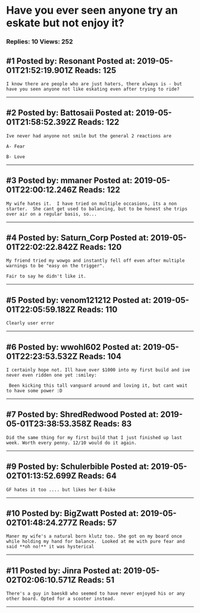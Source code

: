 # Have you ever seen anyone try an eskate but not enjoy it?

### Replies: 10 Views: 252

## \#1 Posted by: Resonant Posted at: 2019-05-01T21:52:19.901Z Reads: 125

```
I know there are people who are just haters, there always is - but have you seen anyone not like eskating even after trying to ride?
```

---
## \#2 Posted by: Battosaii Posted at: 2019-05-01T21:58:52.392Z Reads: 122

```
Ive never had anyone not smile but the general 2 reactions are

A- Fear

B- Love
```

---
## \#3 Posted by: mmaner Posted at: 2019-05-01T22:00:12.246Z Reads: 122

```
My wife hates it.  I have tried on multiple occasions, its a non starter.  She cant get used to balancing, but to be honest she trips over air on a regular basis, so...
```

---
## \#4 Posted by: Saturn_Corp Posted at: 2019-05-01T22:02:22.842Z Reads: 120

```
My friend tried my wowgo and instantly fell off even after multiple warnings to be "easy on the trigger". 

Fair to say he didn't like it.
```

---
## \#5 Posted by: venom121212 Posted at: 2019-05-01T22:05:59.182Z Reads: 110

```
Clearly user error
```

---
## \#6 Posted by: wwohl602 Posted at: 2019-05-01T22:23:53.532Z Reads: 104

```
I certainly hope not. Ill have over $1000 into my first build and ive never even ridden one yet :smiley:

 Been kicking this tall vanguard around and loving it, but cant wait to have some power :D
```

---
## \#7 Posted by: ShredRedwood Posted at: 2019-05-01T23:38:53.358Z Reads: 83

```
Did the same thing for my first build that I just finished up last week. Worth every penny. 12/10 would do it again.
```

---
## \#9 Posted by: Schulerbible Posted at: 2019-05-02T01:13:52.699Z Reads: 64

```
GF hates it too .... but likes her E-bike
```

---
## \#10 Posted by: BigZwatt Posted at: 2019-05-02T01:48:24.277Z Reads: 57

```
Maner my wife's a natural born klutz too. She got on my board once while holding my hand for balance.  Looked at me with pure fear and said **oh no!** it was hysterical
```

---
## \#11 Posted by: Jinra Posted at: 2019-05-02T02:06:10.571Z Reads: 51

```
There's a guy in baesk8 who seemed to have never enjoyed his or any other board. Opted for a scooter instead.
```

---
